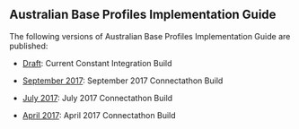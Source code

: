 ## Australian Base Profiles Implementation Guide

The following versions of Australian Base Profiles Implementation Guide are published:

* [Draft](http://build.fhir.org/ig/hl7au/au-fhir-base/index.html): Current Constant Integration Build

* [September 2017](http://fhir.hl7.org.au/fhir/base2017Sep/index.html): September 2017 Connectathon Build

* [July 2017](http://fhir.hl7.org.au/fhir/base2017Jul/index.html): July 2017 Connectathon Build

* [April 2017](http://fhir.hl7.org.au/fhir/base2017Apr/index.html): April 2017 Connectathon Build



